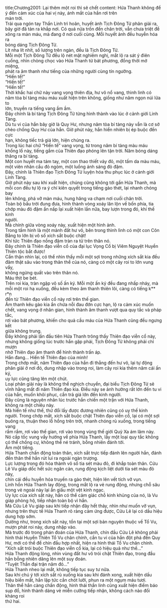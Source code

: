 title:Chương2001: Lại thêm một roi thì sẽ chết
content:
Hứa Thanh không để ý đến cảm xúc của hai vị này, ánh mắt của hắn rơi trên<br>màn trời.<br>Trải qua ngón tay Thần Linh trì hoãn, huyết ảnh Tịch Đông Tử phân giải ra,<br>bây giờ đã tản ra khắp nơi. Có quá nửa trốn đến chân trời, vẫn chưa triệt để<br>xông ra màn máu, mà đang ở nơi cuối cùng. Mỗi huyết ảnh đều huyễn hóa ra<br>bóng dáng Tịch Đông Tử.<br>Lít nha lít nhít, số lượng trên ngàn, đều là Tịch Đông Tử.<br>Mỗi một Tịch Đông Tử đều lộ nét mặt nghiêm nghị, mắt lộ ra sát ý điên<br>cuồng, nhìn chòng chọc vào Hứa Thanh từ bát phương, đồng thời mở miệng,<br>phát ra âm thanh như tiếng của những người cùng tín ngưỡng.<br>“Hiến tế!”<br>“Hiến tế!”<br>“Hiến tế!”<br>Thời khắc hai chữ này vang vọng thiên địa, hư vô nổ vang, thình lình có<br>năm tòa bí tàng màu máu xuất hiện trên không, giống như năm ngọn núi lửa to<br>lớn, truyền ra tiếng vang ầm ầm.<br>Đây chính là bí tàng Tịch Đông Tử từng hình thành vào lúc ở cảnh giới Linh<br>Tàng.<br>Dù tu vi của hắn bây giờ là Quy Hư, nhưng năm tòa bí tàng này vẫn là cơ sở<br>chèo chống Quy Hư của hắn. Giờ phút này, hắn hiển nhiên bị ép buộc đến cực<br>hạn, không tiếc trả giá lớn, hiện chúng ra.<br>Trong lúc hai chữ “Hiến tế” vang vọng, từ trong năm bí tàng màu máu<br>khổng lồ này, tiếng gầm của Thiên đạo phóng lên tận trời. Năm bóng dáng<br>thăng ra bí tàng.<br>Một con huyết ma tám tay, một con thao thiết vảy đỏ, một tấm da màu máu,<br>một viên nhãn cầu đỏ ngòm, một luồng ánh sáng đỏ đậm.<br>Đây, chính là Thiên đạo Tịch Đông Tử luyện hóa thu phục lúc ở cảnh giới<br>Linh Tàng.<br>Giờ phút này sau khi xuất hiện, chúng cũng không tới gần Hứa Thanh, mà<br>mỗi con đều tự lộ ra ý chí kiên quyết trong tiếng gào thét, lại nhanh chóng bay<br>lên không, phá vỡ màn máu, hung hăng va chạm nơi cuối chân trời.<br>Toàn bộ bầu trời đung đưa, hình thành vòng xoáy lăn lộn về bốn phía, tia<br>chớp màu đỏ đậm ẩn nấp lại xuất hiện lần nữa, bay lượn trong đó, khí thế kinh<br>người.<br>Mà chính giữa vòng xoáy này, xuất hiện một hình ảnh.<br>Trong tấm hình là một mảnh đất hư vô, bên trong thình lình có một con Côn<br>Bằng to lớn bị vô số xích sắt buộc chặt!<br>Khí tức Thiên đạo nồng đậm tràn ra từ trên thân nó.<br>Đây chính là Thiên đạo viễn cổ của đại lục Vọng Cổ bị Viêm Nguyệt Huyền<br>Thiên tộc bắt được!<br>Cẩn thận nhìn lại, có thể nhìn thấy mỗi một sợi trong những xích sắt kia đều<br>đâm thật sâu vào trong thân thể của nó, càng có một cây roi to lớn vung vẩy,<br>không ngừng quất vào trên thân nó.<br>Máu thịt be bét.<br>Trên roi kia, tràn ngập vô số ấn ký. Mỗi một ấn ký đều đang nhấp nháy, mà<br>mỗi một roi hạ xuống, đều kèm theo âm thanh thiên lôi, càng có tiếng k** r*n<br>đến từ Thiên đạo viễn cổ này rơi trên thế gian.<br>Âm thanh kêu gào kia ẩn chứa nỗi đau đớn cực hạn, lộ ra cảm xúc muốn<br>chết, vang vọng ở nhân gian, hình thành âm thanh vượt qua quy tắc và pháp tắc,<br>rơi vào bát phương, khiến cho quả cầu máu của Hứa Thanh cũng đều ngưng kết<br>giữa không trung.<br>Đây không phải lần đầu tiên Hứa Thanh trông thấy Thiên đạo viễn cổ này,<br>nhưng không giống lúc trước hắn gặp phải, Tịch Đông Tử không phải chỉ mượn<br>nhờ Thiên đạo âm thanh để hình thành trấn áp.<br>Hắn đang… Hiến tế Thiên đạo của mình!<br>Trong chớp mắt, năm Thiên đạo của hắn đi thẳng đến hư vô, lại tự động<br>phân giải ở nơi đó, dung nhập vào trong roi, làm cây roi kia thêm năm cái ấn ký,<br>uy lực cũng tăng lên một chút.<br>Loại phân giải này là không thể nghịch chuyển, đại biểu Tịch Đông Tử sẽ<br>vĩnh hằng mất đi năm Thiên đạo kia. Điều này se ảnh hưởng rất lớn đến tu vi<br>của hắn, muốn khôi phục, cần trả giá lớn đến kinh người.<br>Đây cũng là nguyên nhân lúc trước hắn chiến một trận với Hứa Thanh,<br>không ra một chiêu này.<br>Mà hiến tế như thế, thứ đổi lấy được đương nhiên cũng có uy thế kinh<br>người. Trong chớp mắt, xích sắt buộc chặt Thiên đạo viễn cổ, lại có một sợi<br>buông ra, thuận theo lỗ hổng trên trời, nhanh chóng rủ xuống, trong tiếng vang<br>rầm rầm, rơi vào thế gian, rơi vào trong vùng thế giới Quỷ Xa ám lâm này.<br>Nó cấp tốc vung vẩy hướng về phía Hứa Thanh, lấy một loại quy tắc không<br>có thể chống cự, không thể né tránh, bỗng nhiên đánh tới.<br>Ầm một tiếng.<br>Hứa Thanh chấn động toàn thân, xích sắt trực tiếp đánh lên người hắn, đánh<br>đến thân thể hắn rút lui ra ngoài ngàn trượng.<br>Lực lượng trong đó hóa thành vô số tia sét màu đỏ, đi khắp toàn thân. Cửu<br>Lê Vu giáp dốc hết sức ngăn cản, rung động kịch liệt dưới tia sét màu đỏ này,<br>chín cái đều huyễn hóa truyền ra gào thét, hiện lên vết tích vỡ vụn.<br>Linh hồn Hứa Thanh lay động, trong mắt lộ ra vẻ rung động, nhưng chỗ sâu<br>trong vẻ ngoài này lại ẩn giấu một vệt kinh ngạc.<br>Uy lực của xích sắt này, hắn có thể cảm giác chỗ kinh khủng của nó, là Vu<br>giáp phòng hộ, tiếp nhận toàn bộ vì hắn.<br>Mà Cửu Lê Vu giáp sau khi tiếp nhận đây hết thảy, nhìn như muốn vỡ vụn,<br>nhưng trên thực tế Hứa Thanh rõ ràng cảm ứng được, Cửu Lê lại có dấu hiệu<br>dung hợp sớm.<br>Dường như, trong xích sắt này, tồn tại một sợi bản nguyên thuộc về Tổ Vu,<br>mượn phát roi này, dung nhập vào.<br>Mà trước đó trong phán đoán của Hứa Thanh, chín đầu Cửu Lê không phải<br>hình thái Huyền Thiên Tổ Vu chân chính, cần tu vi của hắn đột phá đến Quy<br>Hư, mới có thể để chín đầu hợp nhất, hiện ra hình thái Tổ Vu chân chính.<br>“Xích sắt trói buộc Thiên đạo viễn cổ kia, lại có hiệu quả như thế…”<br>Hứa Thanh động lòng, nhìn vùng đất hư vô trói chặt Thiên đạo, trong đầu<br>hắn bỗng nhiên dâng lên một suy đoán.<br>“Tuyệt Thần đại trận năm đó…”<br>Hứa Thanh nheo lại mắt, không tiếp tục suy tư nữa.<br>Sau khi chú ý tới xích sắt rủ xuống kia sau khi đánh xong, xuất hiện dấu<br>hiệu biến mất, hắn lập tức cắn chót lưỡi, phun ra một ngụm máu tươi.<br>Thân thể hắn càng chấn động, hình thái thần linh cũng xuất hiện điềm báo<br>sụp đổ, hình thành dáng vẻ miễn cưỡng tiếp nhận, không cách nào đối kháng roi<br>thứ hai.